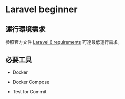 # Laravel beginner

## 運行環境需求

參照官方文件 [Laravel 6 requirements](https://laravel.com/docs/6.x#server-requirements) 可達最低運行需求。

## 必要工具

- Docker
- Docker Compose

- Test for Commit

